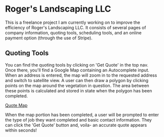 # Roger's Landscaping LLC

This is a freelance project I am currently working on to improve the efficiency of Roger's Landscaping LLC.  It consists of several pages of company information, quoting tools, scheduling tools, and an online payment option (through the use of Stripe).

## Quoting Tools

You can find the quoting tools by clicking on 'Get Quote' in the top nav.  Once there, you'll find a Google Map containing an Autocomplete input.  When an address is entered, the map will zoom in to the requested address and switch to satellite view.  A user can then draw a polygon by clicking points on the map around the vegetation in question.  The area between these points is calculated and stored in state when the polygon has been completed.

[Quote Map](https://i.imgur.com/e125THQ.png)

When the map portion has been completed, a user will be prompted to enter the type of job they want completed and basic contact information. They can click the 'Get Quote' button and, voila- an accurate quote appears within seconds!
